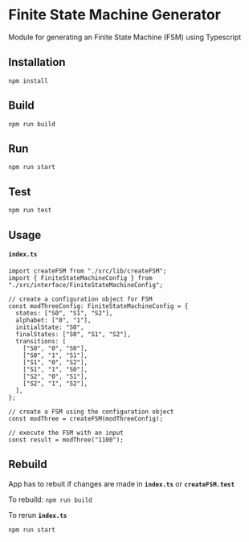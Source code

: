 # Finite State Machine Generator

Module for generating an Finite State Machine (FSM) using Typescript

## Installation

`npm install`

## Build

`npm run build`

## Run

`npm run start`

## Test

`npm run test`

## Usage

#### **`index.ts`**

```
import createFSM from "./src/lib/createFSM";
import { FiniteStateMachineConfig } from "./src/interface/FiniteStateMachineConfig";

// create a configuration object for FSM
const modThreeConfig: FiniteStateMachineConfig = {
  states: ["S0", "S1", "S2"],
  alphabet: ["0", "1"],
  initialState: "S0",
  finalStates: ["S0", "S1", "S2"],
  transitions: [
    ["S0", "0", "S0"],
    ["S0", "1", "S1"],
    ["S1", "0", "S2"],
    ["S1", "1", "S0"],
    ["S2", "0", "S1"],
    ["S2", "1", "S2"],
  ],
};

// create a FSM using the configuration object
const modThree = createFSM(modThreeConfig);

// execute the FSM with an input
const result = modThree("1100");
```

## Rebuild

App has to rebuit if changes are made in **`index.ts`** or **`createFSM.test`**

To rebuild: `npm run build`

To rerun **`index.ts`**

`npm run start`
